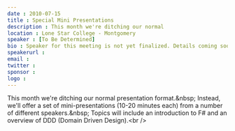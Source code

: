 ```yaml
---
date : 2010-07-15
title : Special Mini Presentations
description : This month we're ditching our normal
location : Lone Star College - Montgomery
speaker : [To Be Determined]
bio : Speaker for this meeting is not yet finalized. Details coming soon.
speakerurl : 
email : 
twitter : 
sponsor : 
logo : 
---
```

This month we're ditching our normal presentation format.&amp;nbsp; Instead, we'll offer a set of mini-presentations (10-20 minutes each) from a number of different speakers.&amp;nbsp; Topics will include an introduction to F# and an overview of DDD (Domain Driven Design).&lt;br /&gt;

